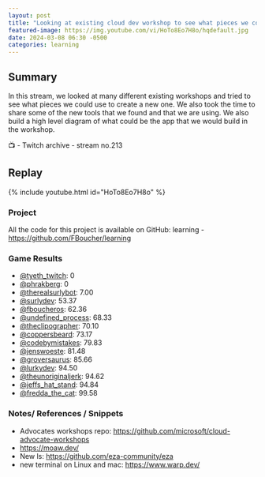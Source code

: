 ```yaml
---
layout: post
title: "Looking at existing cloud dev workshop to see what pieces we could use (stream 213)"
featured-image: https://img.youtube.com/vi/HoTo8Eo7H8o/hqdefault.jpg
date: 2024-03-08 06:30 -0500
categories: learning
---
```

## Summary
In this stream, we looked at many different existing workshops and tried to see what pieces we could use to create a new one. We also took the time to share some of the new tools that we found and that we are using. We also build a high level diagram of what could be the app that we would build in the workshop.

📺 - Twitch archive - stream no.213 

## Replay

{% include youtube.html id="HoTo8Eo7H8o" %}
<br/><!--more-->
### Project

All the code for this project is available on GitHub: learning - https://github.com/FBoucher/learning

### Game Results

- [@tyeth_twitch](https://www.twitch.tv/tyeth_twitch): 0
- [@phrakberg](https://www.twitch.tv/phrakberg): 0
- [@therealsurlybot](https://www.twitch.tv/therealsurlybot): 7.00
- [@surlydev](https://www.twitch.tv/surlydev): 53.37
- [@fboucheros](https://www.twitch.tv/fboucheros): 62.36
- [@undefined_process](https://www.twitch.tv/undefined_process): 68.33
- [@theclipographer](https://www.twitch.tv/theclipographer): 70.10
- [@coppersbeard](https://www.twitch.tv/coppersbeard): 73.17
- [@codebymistakes](https://www.twitch.tv/codebymistakes): 79.83
- [@jenswoeste](https://www.twitch.tv/jenswoeste): 81.48
- [@groversaurus](https://www.twitch.tv/groversaurus): 85.66
- [@lurkydev](https://www.twitch.tv/lurkydev): 94.50
- [@theunoriginaljerk](https://www.twitch.tv/theunoriginaljerk): 94.62
- [@jeffs_hat_stand](https://www.twitch.tv/jeffs_hat_stand): 94.84
- [@fredda_the_cat](https://www.twitch.tv/fredda_the_cat): 99.58

### Notes/ References / Snippets

- Advocates workshops repo: https://github.com/microsoft/cloud-advocate-workshops
- https://moaw.dev/
- New ls: https://github.com/eza-community/eza
- new terminal on Linux and mac: https://www.warp.dev/
